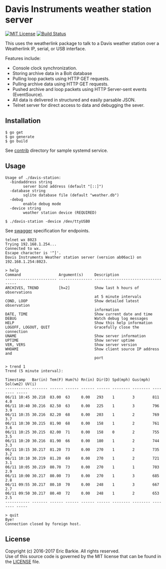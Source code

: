 # Davis Instruments weather station server

[![MIT License](https://img.shields.io/badge/license-MIT-blue.svg?style=flat)](http://choosealicense.com/licenses/mit/)
[![Build Status](https://travis-ci.org/ebarkie/davis-station.svg?branch=master)](https://travis-ci.org/ebarkie/davis-station)

This uses the weatherlink package to talk to a Davis weather
station over a Weatherlink IP, serial, or USB interface.

Features include:

* Console clock synchronization.
* Storing archive data in a Bolt database
* Pulling loop packets using HTTP GET requests.
* Pulling archive data using HTTP GET requests.
* Pushed archive and loop packets using HTTP Server-sent events (EventSource).
* All data is delivered in structured and easily parsable JSON.
* Telnet server for direct access to data and debugging the sever.

## Installation

```
$ go get
$ go generate
$ go build
```

See [contrib](contrib) directory for sample systemd service.

## Usage

```
Usage of ./davis-station:
  -bindaddress string
        server bind address (default "[::]")
  -database string
        sqlite database file (default "weather.db")
  -debug
        enable debug mode
  -device string
        weather station device (REQUIRED)

$ ./davis-station -device /dev/ttyUSB0
```

See [swagger](http://petstore.swagger.io/?url=https://raw.githubusercontent.com/ebarkie/davis-station/master/doc/swagger.json) specification for endpoints.

```
telnet wx 8023
Trying 192.168.1.254...
Connected to wx.
Escape character is '^]'.
Davis Instruments Weather station server (version ab06ac1) on 192.168.1.254:8023.

> help
Command	                Argument(s)     Description
----------------------- --------------- -----------------------------------
ARCHIVES, TREND         [h=2]           Show last h hours of observations
                                        at 5 minute intervals
COND, LOOP                              Show detailed latest observation
                                        information
DATE, TIME                              Show current date and time
DEBUG                                   Watch debug log messages
HELP                                    Show this help information
LOGOFF, LOGOUT, QUIT                    Gracefully close the connection
UNAME                                   Show server information
UPTIME                                  Show server uptime
VER, VERS                               Show server version
WHOAMI                                  Show client source IP address and
                                        port

> trend 1
Trend (5 minute interval):

Timestamp   Bar(in) Tem(F) Hum(%) Rn(in) Dir(D) Spd(mph) Gus(mph) Sol(wm2) UV(i)
----------- ------- ------ ------ ------ ------ -------- -------- -------- -----
06/11 10:45 30.218  83.00  63     0.00   293    1        3        811      4.0  
06/11 10:40 30.216  82.50  63     0.00   225    1        3        796      3.9  
06/11 10:35 30.216  82.20  68     0.00   203    1        2        769      3.7  
06/11 10:30 30.215  81.90  68     0.00   158    1        2        761      3.6  
06/11 10:25 30.215  82.00  71     0.00   158    0        2        755      3.5  
06/11 10:20 30.216  81.90  66     0.00   180    1        2        744      3.3  
06/11 10:15 30.217  81.20  73     0.00   270    1        2        735      3.2  
06/11 10:10 30.219  81.20  69     0.00   270    1        2        721      3.1  
06/11 10:05 30.219  80.70  73     0.00   270    1        1        703      2.9  
06/11 10:00 30.217  80.00  73     0.00   270    1        3        685      2.8  
06/11 09:55 30.217  80.10  70     0.00   248    1        3        667      2.7  
06/11 09:50 30.217  80.40  72     0.00   248    1        2        653      2.5  
----------- ------- ------ ------ ------ ------ -------- -------- -------- -----

> quit
Bye!
Connection closed by foreign host.
```

## License

Copyright (c) 2016-2017 Eric Barkie. All rights reserved.  
Use of this source code is governed by the MIT license
that can be found in the [LICENSE](LICENSE) file.
